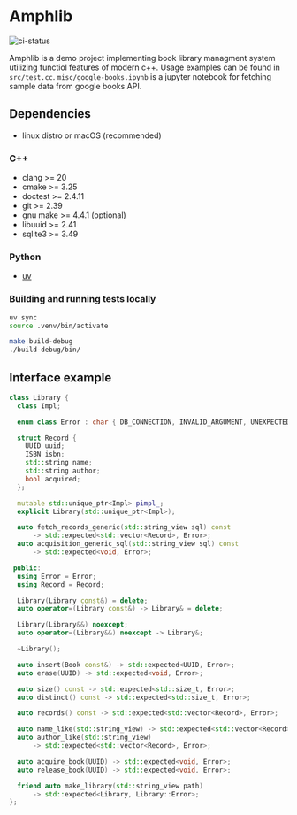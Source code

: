 # Amphlib

![ci-status](https://github.com/tbrekalo/amphlib/actions/workflows/ci.yml/badge.svg)

Amphlib is a demo project implementing book library managment system utilizing functiol features of modern c++. Usage examples can be found in `src/test.cc`. `misc/google-books.ipynb` is a jupyter notebook for fetching sample data from google books API.

## Dependencies

- linux distro or macOS (recommended)

### C++

- clang >= 20
- cmake >= 3.25
- doctest >= 2.4.11
- git >= 2.39
- gnu make >= 4.4.1 (optional)
- libuuid >= 2.41
- sqlite3 >= 3.49


### Python
- [uv](https://docs.astral.sh/uv/)


### Building and running tests locally

```bash
uv sync
source .venv/bin/activate

make build-debug
./build-debug/bin/
```

## Interface example

```cpp
class Library {
  class Impl;

  enum class Error : char { DB_CONNECTION, INVALID_ARGUMENT, UNEXPECTED };

  struct Record {
    UUID uuid;
    ISBN isbn;
    std::string name;
    std::string author;
    bool acquired;
  };

  mutable std::unique_ptr<Impl> pimpl_;
  explicit Library(std::unique_ptr<Impl>);

  auto fetch_records_generic(std::string_view sql) const
      -> std::expected<std::vector<Record>, Error>;
  auto acquisition_generic_sql(std::string_view sql) const
      -> std::expected<void, Error>;

 public:
  using Error = Error;
  using Record = Record;

  Library(Library const&) = delete;
  auto operator=(Library const&) -> Library& = delete;

  Library(Library&&) noexcept;
  auto operator=(Library&&) noexcept -> Library&;

  ~Library();

  auto insert(Book const&) -> std::expected<UUID, Error>;
  auto erase(UUID) -> std::expected<void, Error>;

  auto size() const -> std::expected<std::size_t, Error>;
  auto distinct() const -> std::expected<std::size_t, Error>;

  auto records() const -> std::expected<std::vector<Record>, Error>;

  auto name_like(std::string_view) -> std::expected<std::vector<Record>, Error>;
  auto author_like(std::string_view)
      -> std::expected<std::vector<Record>, Error>;

  auto acquire_book(UUID) -> std::expected<void, Error>;
  auto release_book(UUID) -> std::expected<void, Error>;

  friend auto make_library(std::string_view path)
      -> std::expected<Library, Library::Error>;
};
```